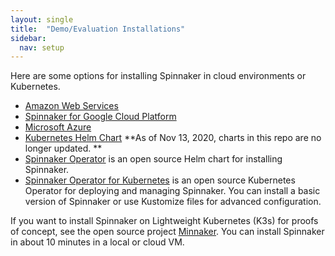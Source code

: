```yaml
---
layout: single
title:  "Demo/Evaluation Installations"
sidebar:
  nav: setup
---
```


Here are some options for installing Spinnaker in cloud environments or Kubernetes.

* [Amazon Web Services](https://aws.amazon.com/about-aws/whats-new/2016/08/netflix-oss-spinnaker-on-the-aws-cloud-quick-start-reference-deployment/)
* [Spinnaker for Google Cloud Platform](https://cloud.google.com/docs/ci-cd/spinnaker/spinnaker-for-gcp)
* [Microsoft Azure](https://aka.ms/azspinnaker)
* [Kubernetes Helm Chart](https://github.com/kubernetes/charts/tree/master/stable/spinnaker) **As of Nov 13, 2020, charts in this repo are no longer updated. **
* [Spinnaker Operator](https://operatorhub.io/operator/spinnaker-operator) is an open source Helm chart for installing Spinnaker.
* [Spinnaker Operator for Kubernetes](https://github.com/armory/spinnaker-operator) is an open source Kubernetes Operator for deploying and managing Spinnaker. You can install a basic version of Spinnaker or use Kustomize files for advanced configuration.


If you want to install Spinnaker on Lightweight Kubernetes (K3s) for proofs of concept, see the open source project [Minnaker](https://github.com/armory/minnaker). You can install Spinnaker in about 10 minutes in a local or cloud VM.
